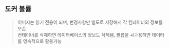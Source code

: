 ## 도커 볼륨

> 이미지는 읽기 전용이 되며, 변경사항만 별도로 저장해서 각 컨테이너의 정보를 보존
> <br> 컨테이너를 삭제하면 데이터베이스의 정보도 삭제됌, 볼륨을 ㅘㄹ용하면 데이터를 영속적으로 활용가능


